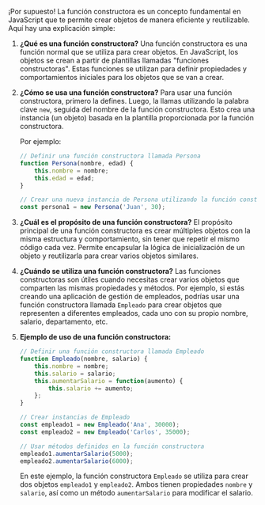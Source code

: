 ¡Por supuesto! La función constructora es un concepto fundamental en JavaScript que te permite crear objetos de manera eficiente y reutilizable. Aquí hay una explicación simple:

1. **¿Qué es una función constructora?**
   Una función constructora es una función normal que se utiliza para crear objetos. En JavaScript, los objetos se crean a partir de plantillas llamadas "funciones constructoras". Estas funciones se utilizan para definir propiedades y comportamientos iniciales para los objetos que se van a crear.

2. **¿Cómo se usa una función constructora?**
   Para usar una función constructora, primero la defines. Luego, la llamas utilizando la palabra clave `new`, seguida del nombre de la función constructora. Esto crea una instancia (un objeto) basada en la plantilla proporcionada por la función constructora.

   Por ejemplo:
   ```javascript
   // Definir una función constructora llamada Persona
   function Persona(nombre, edad) {
       this.nombre = nombre;
       this.edad = edad;
   }

   // Crear una nueva instancia de Persona utilizando la función constructora
   const persona1 = new Persona('Juan', 30);
   ```

3. **¿Cuál es el propósito de una función constructora?**
   El propósito principal de una función constructora es crear múltiples objetos con la misma estructura y comportamiento, sin tener que repetir el mismo código cada vez. Permite encapsular la lógica de inicialización de un objeto y reutilizarla para crear varios objetos similares.

4. **¿Cuándo se utiliza una función constructora?**
   Las funciones constructoras son útiles cuando necesitas crear varios objetos que comparten las mismas propiedades y métodos. Por ejemplo, si estás creando una aplicación de gestión de empleados, podrías usar una función constructora llamada `Empleado` para crear objetos que representen a diferentes empleados, cada uno con su propio nombre, salario, departamento, etc.

5. **Ejemplo de uso de una función constructora:**
   ```javascript
   // Definir una función constructora llamada Empleado
   function Empleado(nombre, salario) {
       this.nombre = nombre;
       this.salario = salario;
       this.aumentarSalario = function(aumento) {
           this.salario += aumento;
       };
   }

   // Crear instancias de Empleado
   const empleado1 = new Empleado('Ana', 30000);
   const empleado2 = new Empleado('Carlos', 35000);

   // Usar métodos definidos en la función constructora
   empleado1.aumentarSalario(5000);
   empleado2.aumentarSalario(6000);
   ```

   En este ejemplo, la función constructora `Empleado` se utiliza para crear dos objetos `empleado1` y `empleado2`. Ambos tienen propiedades `nombre` y `salario`, así como un método `aumentarSalario` para modificar el salario.